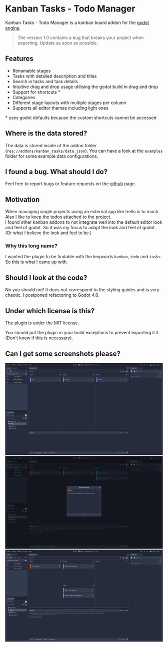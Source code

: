 # Kanban Tasks - Todo Manager
Kanban Tasks - Todo Manager is a kanban board addon for the [godot engine](https://godotengine.org).

>The version 1.0 contains a bug that breaks your project when exporting. Update as soon as possible.

## Features
- Renamable stages
- Tasks with detailed description and titles
- Search in tasks and task details
- Intuitive drag and drop usage utilising the godot build in drag and drop
- Support for shortcuts \*
- Categories
- Different stage layouts with multiple stages per column
- Supports all editor themes including light ones

\* uses godot defaults because the custom shortcuts cannot be accessed

## Where is the data stored?
The data is stored inside of the addon folder (`res://addons/kanban_tasks/data.json`).
You can have a look at the `examples` folder for some example data configurations.

## I found a bug. What should I do?
Feel free to report bugs or feature requests on the [github](https://github.com/HolonProduction/godot_kanban_tasks) page.

## Motivation
When managing single projects using an external app like trello is to much. Also I like to keep the todos attached to the project.  
I found other kanban addons to not integrate well into the default editor look and feel of godot. So it was my focus to adapt the look and feel of godot. (Or what I believe the look and feel to be.)

### Why this long name?
I wanted the plugin to be findable with the keywords `kanban`, `todo` and `tasks`. So this is what I came up with.

## Should I look at the code?
No you should not! It does not correspond to the styling guides and is very chaotic. I postponed refactoring to Godot 4.0.

## Under which license is this?
The plugin is under the MIT license.  

You should put the plugin in your build exceptions to prevent exporting it it. (Don't know if this is necessary).

## Can I get some screenshots please?
![screenshot](https://raw.githubusercontent.com/HolonProduction/godot_kanban_tasks/master/images/screenshot1.png)
![screenshot](https://raw.githubusercontent.com/HolonProduction/godot_kanban_tasks/master/images/screenshot2.png)
![screenshot](https://raw.githubusercontent.com/HolonProduction/godot_kanban_tasks/master/images/screenshot3.png)
